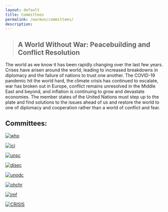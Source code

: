 ```yaml
---
layout: default
title: Committees
permalink: /warmun/committees/
description:
---
```

>## A World Without War: Peacebuilding and Conflict Resolution

The world as we know it has been rapidly changing over the last few years. Crises have arisen around the world, leading to increased breakdowns in diplomacy and the failure of nations to trust one another. The COVID-19 pandemic hit the world hard, the climate crisis has continued to escalate, war has broken out in Europe, conflict remains unresolved in the Middle East and beyond, and inflation is continuing to grow and devastate economies. The member states of the United Nations must step up to the plate and find solutions to the issues ahead of us and restore the world to one of diplomacy and cooperation rather than a world of conflict and fear.


## Committees:



<a href="http://warwickun.org/warmun/committees/who">![who](https://warwickun.org/img/warmunpictures/TBDPicture.jpg)</a>

<a href="http://warwickun.org/warmun/committees/icj">![icj](https://warwickun.org/img/warmunpictures/TBDPicture.jpg)</a>

<a href="http://warwickun.org/warmun/committees/unsc">![unsc](https://warwickun.org/img/warmunpictures/TBDPicture.jpg)</a>

<a href="http://warwickun.org/warmun/committees/disec">![disec](https://warwickun.org/img/warmunpictures/TBDPicture.jpg)</a>

<a href="http://warwickun.org/warmun/committees/unodc">![unodc](https://warwickun.org/img/warmunpictures/TBDPicture.jpg)</a>

<a href="http://warwickun.org/warmun/committees/ohchr">![ohchr](https://warwickun.org/img/warmunpictures/TBDPicture.jpg)</a>

<a href="http://warwickun.org/warmun/committees/imf"> ![imf](https://warwickun.org/img/warmunpictures/TBDPicture.jpg) </a>

<a href="http://warwickun.org/warmun/committees/crisis"> ![CRISIS](https://warwickun.org/img/warmunpictures/TBDPicture.jpg) </a>
